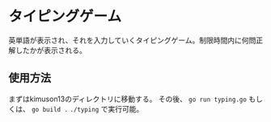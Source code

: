 # タイピングゲーム
英単語が表示され、それを入力していくタイピングゲーム。制限時間内に何問正解したかが表示される。
## 使用方法
まずはkimuson13のディレクトリに移動する。
その後、
```go run typing.go```
もしくは、
```go build .```
```./typing```
で実行可能。